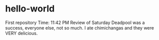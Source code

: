 # hello-world
First repository
Time: 11:42 PM
Review of Saturday
Deadpool was a success, everyone else, not so much. 
I ate chimichangas and they were VERY delicious. 
